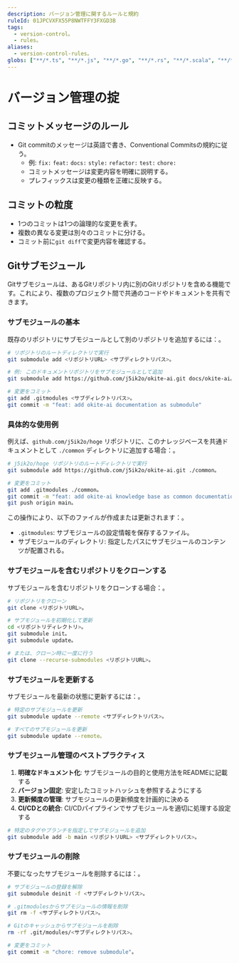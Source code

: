 ```yaml
---
description: バージョン管理に関するルールと規約
ruleId: 01JPCVXFX55P8NWTFFY3FXGD3B
tags:
  - version-control。
  - rules。
aliases:
  - version-control-rules。
globs: ["**/*.ts", "**/*.js", "**/*.go", "**/*.rs", "**/*.scala", "**/*.java", "**/*.py", "**/*.sh"]
---
```



# バージョン管理の掟

## コミットメッセージのルール

- Git commitのメッセージは英語で書き、Conventional Commitsの規約に従う。
  - 例: `fix:` `feat:` `docs:` `style:` `refactor:` `test:` `chore:`
  - コミットメッセージは変更内容を明確に説明する。
  - プレフィックスは変更の種類を正確に反映する。

## コミットの粒度

- 1つのコミットは1つの論理的な変更を表す。
- 複数の異なる変更は別々のコミットに分ける。
- コミット前に`git diff`で変更内容を確認する。

## Gitサブモジュール

Gitサブモジュールは、あるGitリポジトリ内に別のGitリポジトリを含める機能です。これにより、複数のプロジェクト間で共通のコードやドキュメントを共有できます。

### サブモジュールの基本

既存のリポジトリにサブモジュールとして別のリポジトリを追加するには：。

```bash
# リポジトリのルートディレクトリで実行
git submodule add <リポジトリURL> <サブディレクトリパス>。

# 例: このドキュメントリポジトリをサブモジュールとして追加
git submodule add https://github.com/j5ik2o/okite-ai.git docs/okite-ai。

# 変更をコミット
git add .gitmodules <サブディレクトリパス>。
git commit -m "feat: add okite-ai documentation as submodule"
```

### 具体的な使用例

例えば、`github.com/j5ik2o/hoge` リポジトリに、このナレッジベースを共通ドキュメントとして `./common` ディレクトリに追加する場合：。

```bash
# j5ik2o/hoge リポジトリのルートディレクトリで実行
git submodule add https://github.com/j5ik2o/okite-ai.git ./common。

# 変更をコミット
git add .gitmodules ./common。
git commit -m "feat: add okite-ai knowledge base as common documentation"
git push origin main。
```

この操作により、以下のファイルが作成または更新されます：。

- `.gitmodules`: サブモジュールの設定情報を保存するファイル。
- サブモジュールのディレクトリ: 指定したパスにサブモジュールのコンテンツが配置される。

### サブモジュールを含むリポジトリをクローンする

サブモジュールを含むリポジトリをクローンする場合：。

```bash
# リポジトリをクローン
git clone <リポジトリURL>。

# サブモジュールを初期化して更新
cd <リポジトリディレクトリ>。
git submodule init。
git submodule update。

# または、クローン時に一度に行う
git clone --recurse-submodules <リポジトリURL>。
```

### サブモジュールを更新する

サブモジュールを最新の状態に更新するには：。

```bash
# 特定のサブモジュールを更新
git submodule update --remote <サブディレクトリパス>。

# すべてのサブモジュールを更新
git submodule update --remote。
```

### サブモジュール管理のベストプラクティス

1. **明確なドキュメント化**: サブモジュールの目的と使用方法をREADMEに記載する
2. **バージョン固定**: 安定したコミットハッシュを参照するようにする
3. **更新頻度の管理**: サブモジュールの更新頻度を計画的に決める
4. **CI/CDとの統合**: CI/CDパイプラインでサブモジュールを適切に処理する設定する

```bash
# 特定のタグやブランチを指定してサブモジュールを追加
git submodule add -b main <リポジトリURL> <サブディレクトリパス>。
```

### サブモジュールの削除

不要になったサブモジュールを削除するには：。

```bash
# サブモジュールの登録を解除
git submodule deinit -f <サブディレクトリパス>。

# .gitmodulesからサブモジュールの情報を削除
git rm -f <サブディレクトリパス>。

# Gitのキャッシュからサブモジュールを削除
rm -rf .git/modules/<サブディレクトリパス>。

# 変更をコミット
git commit -m "chore: remove submodule"。
```

